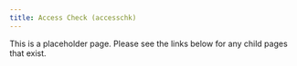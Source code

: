 ```yaml
---
title: Access Check (accesschk)
---
```


This is a placeholder page. Please see the links below for any child pages that exist.
